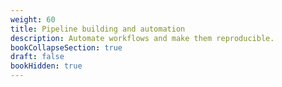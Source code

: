 ```yaml
---
weight: 60
title: Pipeline building and automation
description: Automate workflows and make them reproducible.
bookCollapseSection: true
draft: false
bookHidden: true
---
```

